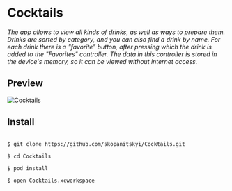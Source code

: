 # Cocktails

*The app allows to view all kinds of drinks, as well as ways to prepare them. Drinks are sorted by category, and you can also find a drink by name. For each drink there is a "favorite" button, after pressing which the drink is added to the "Favorites" controller. The data in this controller is stored in the device's memory, so it can be viewed without internet access.*


## Preview

![Cocktails](https://user-images.githubusercontent.com/65856372/88793494-8df9f880-d1a5-11ea-97b8-0b1145434b87.gif)

## Install

```

$ git clone https://github.com/skopanitskyi/Cocktails.git

$ cd Cocktails

$ pod install

$ open Cocktails.xcworkspace

```
